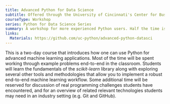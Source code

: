 ```yaml
---
title: Advanced Python for Data Science
subtitle: Offered through the University of Cincinnati's Center for Business Analytics
courseType: Workshop
series: Python for Data Science Series
summary: A workshop for more experienced Python users. Half the time is spent on coding best practices (version control, code abstraction) and the other half on working through an ML modeling problem end-to-end.
links:
  Materials: https://github.com/uc-python/advanced-python-datasci
---
```

This is a two-day course that introduces how one can use Python for advanced machine learning applications.
Most of the time will be spent working through example problems end-to-end in the classroom.
Students will learn the fundamentals of the *scikit-learn* library along with exploring several other tools and methodologies that allow you to implement a robust end-to-end machine learning workflow.
Some additional time will be reserved for discussion of real programming challenges students have encountered, and for an overview of related relevant technologies students may need in an industry setting (e.g. Git and GitHub).

